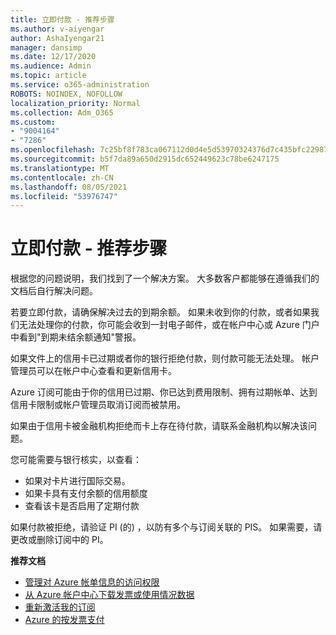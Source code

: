 ```yaml
---
title: 立即付款 - 推荐步骤
ms.author: v-aiyengar
author: AshaIyengar21
manager: dansimp
ms.date: 12/17/2020
ms.audience: Admin
ms.topic: article
ms.service: o365-administration
ROBOTS: NOINDEX, NOFOLLOW
localization_priority: Normal
ms.collection: Adm_O365
ms.custom:
- "9004164"
- "7286"
ms.openlocfilehash: 7c25bf8f783ca067112d0d4e5d53970324376d7c435bfc22987508edc03f9e02
ms.sourcegitcommit: b5f7da89a650d2915dc652449623c78be6247175
ms.translationtype: MT
ms.contentlocale: zh-CN
ms.lasthandoff: 08/05/2021
ms.locfileid: "53976747"
---
```

# <a name="make-immediate-payment---recommended-steps"></a>立即付款 - 推荐步骤

根据您的问题说明，我们找到了一个解决方案。 大多数客户都能够在遵循我们的文档后自行解决问题。

若要立即付款，请确保解决过去的到期余额。 如果未收到你的付款，或者如果我们无法处理你的付款，你可能会收到一封电子邮件，或在帐户中心或 Azure 门户中看到"到期未结余额通知"警报。 

如果文件上的信用卡已过期或者你的银行拒绝付款，则付款可能无法处理。 帐户管理员可以在帐户中心查看和更新信用卡。 

Azure 订阅可能由于你的信用已过期、你已达到费用限制、拥有过期帐单、达到信用卡限制或帐户管理员取消订阅而被禁用。  

如果由于信用卡被金融机构拒绝而卡上存在待付款，请联系金融机构以解决该问题。  

您可能需要与银行核实，以查看：

- 如果对卡片进行国际交易。 
- 如果卡具有支付余额的信用额度 
- 查看该卡是否启用了定期付款 

如果付款被拒绝，请验证 PI (的) ，以防有多个与订阅关联的 PIS。 如果需要，请更改或删除订阅中的 PI。 

**推荐文档** 

- [管理对 Azure 帐单信息的访问权限](https://docs.microsoft.com/azure/billing/billing-manage-access?WT.mc_id=Portal-Microsoft_Azure_Support)
- [从 Azure 帐户中心下载发票或使用情况数据](https://docs.microsoft.com/azure/billing/billing-download-azure-invoice-daily-usage-date?WT.mc_id=Portal-Microsoft_Azure_Support)
- [重新激活我的订阅](https://docs.microsoft.com/azure/billing/billing-subscription-become-disable?WT.mc_id=Portal-Microsoft_Azure_Support)
- [Azure 的按发票支付](https://docs.microsoft.com/azure/cost-management-billing/manage/pay-by-invoice) 